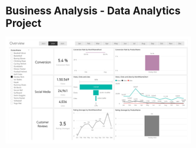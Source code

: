 # Business Analysis - Data Analytics Project

![image alt](https://github.com/annastudent2003/Business-Analysis/blob/be619c27130a5bb7c80ff1cc1055c7c31d46b80b/Dashboard/Power%20Bi%20Dashboard_page-0001.jpg)

